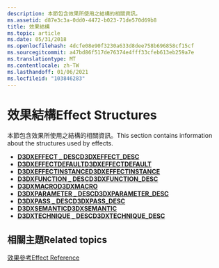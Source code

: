 ```yaml
---
description: 本節包含效果所使用之結構的相關資訊。
ms.assetid: d87e3c3a-0dd0-4472-b023-71de570d69b8
title: 效果結構
ms.topic: article
ms.date: 05/31/2018
ms.openlocfilehash: 4dcfe08e90f3230a633d8dee758b696858cf15cf
ms.sourcegitcommit: a47bd86f517de76374e4fff33cfeb613eb259a7e
ms.translationtype: MT
ms.contentlocale: zh-TW
ms.lasthandoff: 01/06/2021
ms.locfileid: "103846283"
---
```

# <a name="effect-structures"></a><span data-ttu-id="9c4eb-103">效果結構</span><span class="sxs-lookup"><span data-stu-id="9c4eb-103">Effect Structures</span></span>

<span data-ttu-id="9c4eb-104">本節包含效果所使用之結構的相關資訊。</span><span class="sxs-lookup"><span data-stu-id="9c4eb-104">This section contains information about the structures used by effects.</span></span>

-   [<span data-ttu-id="9c4eb-105">**D3DXEFFECT \_ DESC**</span><span class="sxs-lookup"><span data-stu-id="9c4eb-105">**D3DXEFFECT\_DESC**</span></span>](d3dxeffect-desc.md)
-   [<span data-ttu-id="9c4eb-106">**D3DXEFFECTDEFAULT**</span><span class="sxs-lookup"><span data-stu-id="9c4eb-106">**D3DXEFFECTDEFAULT**</span></span>](d3dxeffectdefault.md)
-   [<span data-ttu-id="9c4eb-107">**D3DXEFFECTINSTANCE**</span><span class="sxs-lookup"><span data-stu-id="9c4eb-107">**D3DXEFFECTINSTANCE**</span></span>](d3dxeffectinstance.md)
-   [<span data-ttu-id="9c4eb-108">**D3DXFUNCTION \_ DESC**</span><span class="sxs-lookup"><span data-stu-id="9c4eb-108">**D3DXFUNCTION\_DESC**</span></span>](d3dxfunction-desc.md)
-   [<span data-ttu-id="9c4eb-109">**D3DXMACRO**</span><span class="sxs-lookup"><span data-stu-id="9c4eb-109">**D3DXMACRO**</span></span>](d3dxmacro.md)
-   [<span data-ttu-id="9c4eb-110">**D3DXPARAMETER \_ DESC**</span><span class="sxs-lookup"><span data-stu-id="9c4eb-110">**D3DXPARAMETER\_DESC**</span></span>](d3dxparameter-desc.md)
-   [<span data-ttu-id="9c4eb-111">**D3DXPASS \_ DESC**</span><span class="sxs-lookup"><span data-stu-id="9c4eb-111">**D3DXPASS\_DESC**</span></span>](d3dxpass-desc.md)
-   [<span data-ttu-id="9c4eb-112">**D3DXSEMANTIC**</span><span class="sxs-lookup"><span data-stu-id="9c4eb-112">**D3DXSEMANTIC**</span></span>](d3dxsemantic.md)
-   [<span data-ttu-id="9c4eb-113">**D3DXTECHNIQUE \_ DESC**</span><span class="sxs-lookup"><span data-stu-id="9c4eb-113">**D3DXTECHNIQUE\_DESC**</span></span>](d3dxtechnique-desc.md)

## <a name="related-topics"></a><span data-ttu-id="9c4eb-114">相關主題</span><span class="sxs-lookup"><span data-stu-id="9c4eb-114">Related topics</span></span>

<dl> <dt>

[<span data-ttu-id="9c4eb-115">效果參考</span><span class="sxs-lookup"><span data-stu-id="9c4eb-115">Effect Reference</span></span>](dx9-graphics-reference-effects.md)
</dt> </dl>

 

 



